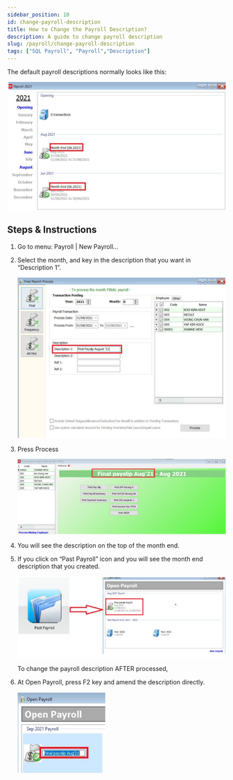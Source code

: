 ```yaml
---
sidebar_position: 10
id: change-payroll-description
title: How to Change the Payroll Description?
description: A guide to change payroll description
slug: /payroll/change-payroll-description
tags: ["SQL Payroll", "Payroll","Description"]
---
```


The default payroll descriptions normally looks like this:

![1](../../static/img/payroll/change-payroll-description/1.png)

## Steps & Instructions

1. Go to menu: Payroll | New Payroll…

2. Select the month, and key in the description that you want in “Description 1”.

    ![2](../../static/img/payroll/change-payroll-description/2.png)

3. Press Process

    ![3](../../static/img/payroll/change-payroll-description/3.png)

4. You will see the description on the top of the month end.

5. If you click on “Past Payroll” icon and you will see the month end description that you created.

    ![4](../../static/img/payroll/change-payroll-description/4.png)

    To change the payroll description AFTER processed,

6. At Open Payroll, press F2 key and amend the description directly.

    ![5](../../static/img/payroll/change-payroll-description/5.png)

